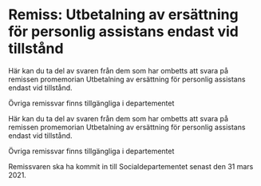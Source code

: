 # Remiss: Utbetalning av ersättning för personlig assistans endast vid tillstånd

Här kan du ta del av svaren från dem som har ombetts att svara på remissen promemorian Utbetalning av ersättning för personlig assistans endast vid tillstånd.

Övriga remissvar finns tillgängliga i departementet

Här kan du ta del av svaren från dem som har ombetts att svara på remissen promemorian Utbetalning av ersättning för personlig assistans endast vid tillstånd.

Övriga remissvar finns tillgängliga i departementet

Remissvaren ska ha kommit in till Socialdepartementet senast den 31 mars 2021.
